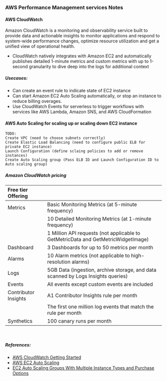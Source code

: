 ### AWS Performance Management services Notes
#### AWS CloudWatch
Amazon CloudWatch is a monitoring and observability service built to provide data and actionable insights to monitor applications and respond to system-wide performance changes, optimize resource utilization and get a unified view of operational health.
+ CloudWatch natively integrates with Amazon EC2 and automatically publishes detailed 1-minute metrics and custom metrics with up to 1-second granularity to dive deep into the logs for additional context
##### Usecases:
+ Can create an event rule to indicate state of EC2 instance
+ Can start Amazon EC2 Auto Scaling automatically, or stop an instance to reduce billing overages.
+ Use CloudWatch Events for serverless to trigger workflows with services like AWS Lambda, Amazon SNS, and AWS CloudFormation

#### AWS Auto Scaling for scaling up or scaling down EC2 instance
	TODO:
    Create VPC (need to choose subnets correctly)
	Create Elastic Load Balancing (need to configure public ELB for private EC2 instance)
	Launch Configuration (define sclaing policies to add or remove instances)
	Create Auto Scaling group (Pass ELB ID and Launch Configuration ID to Auto scaling group)

##### Amazon CloudWatch pricing

| Free tier Offering  |       | 
|:----------|:-------------|
| Metrics | Basic Monitoring Metrics (at 5-minute frequency) |
|		  | 10 Detailed Monitoring Metrics (at 1-minute frequency)|
|         | 1 Million API requests (not applicable to GetMetricData and GetMetricWidgetImage) | 
| Dashboard |    3 Dashboards for up to 50 metrics per month   |  
| Alarms | 10 Alarm metrics (not applicable to high-resolution alarms) | 
| Logs | 5GB Data (ingestion, archive storage, and data scanned by Logs Insights queries) | 
| Events |All events except custom events are included | 
| Contributor Insights |A1 Contributor Insights rule per month | 
| |The first one million log events that match the rule per month | 
| Synthetics |100 canary runs per month | 

</br>

##### References:
* <a href="https://aws.amazon.com/cloudwatch/getting-started/">AWS CloudWatch Getting Started</a>
* <a href="https://docs.aws.amazon.com/autoscaling/ec2/userguide/what-is-amazon-ec2-auto-scaling.html">AWS EC2 Auto Scaling</a>
* <a href="https://aws.amazon.com/blogs/aws/new-ec2-auto-scaling-groups-with-multiple-instance-types-purchase-options/">EC2 Auto Scaling Groups With Multiple Instance Types and Purchase Options</a>



